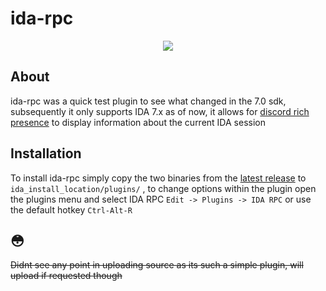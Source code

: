 # ida-rpc

<p align="center"><img src ="https://i.imgur.com/OcrZ7Fp.png" /></p>

## About
ida-rpc was a quick test plugin to see what changed in the 7.0 sdk, subsequently it only supports IDA 7.x as of now, 
it allows for [discord rich presence](https://discordapp.com/rich-presence) to display information about the current IDA session

## Installation
To install ida-rpc simply copy the two binaries from the [latest release](https://github.com/offlineJ/ida-rpc/releases) to ```ida_install_location/plugins/``` ,
to change options within the plugin open the plugins menu and select IDA RPC ```Edit -> Plugins -> IDA RPC``` or use the default hotkey ```Ctrl-Alt-R```

## :flushed:
~~Didnt see any point in uploading source as its such a simple plugin, will upload if requested though~~
